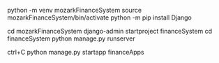 python -m venv mozarkFinanceSystem
source mozarkFinanceSystem/bin/activate
python -m pip install Django

cd mozarkFinanceSystem
django-admin startproject financeSystem
cd financeSystem
python manage.py runserver

ctrl+C
python manage.py startapp financeApps